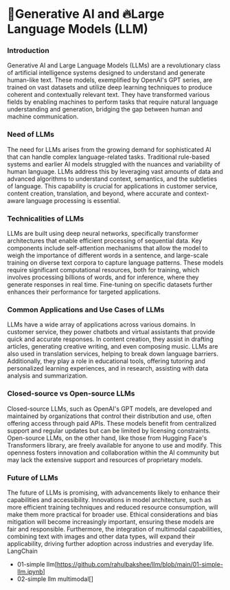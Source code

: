 # 🚀Generative AI and 🔥Large Language Models (LLM)

### Introduction

Generative AI and Large Language Models (LLMs) are a revolutionary class of artificial intelligence systems designed to understand and generate human-like text. These models, exemplified by OpenAI's GPT series, are trained on vast datasets and utilize deep learning techniques to produce coherent and contextually relevant text. They have transformed various fields by enabling machines to perform tasks that require natural language understanding and generation, bridging the gap between human and machine communication.

### Need of LLMs

The need for LLMs arises from the growing demand for sophisticated AI that can handle complex language-related tasks. Traditional rule-based systems and earlier AI models struggled with the nuances and variability of human language. LLMs address this by leveraging vast amounts of data and advanced algorithms to understand context, semantics, and the subtleties of language. This capability is crucial for applications in customer service, content creation, translation, and beyond, where accurate and context-aware language processing is essential.

### Technicalities of LLMs

LLMs are built using deep neural networks, specifically transformer architectures that enable efficient processing of sequential data. Key components include self-attention mechanisms that allow the model to weigh the importance of different words in a sentence, and large-scale training on diverse text corpora to capture language patterns. These models require significant computational resources, both for training, which involves processing billions of words, and for inference, where they generate responses in real time. Fine-tuning on specific datasets further enhances their performance for targeted applications.

### Common Applications and Use Cases of LLMs

LLMs have a wide array of applications across various domains. In customer service, they power chatbots and virtual assistants that provide quick and accurate responses. In content creation, they assist in drafting articles, generating creative writing, and even composing music. LLMs are also used in translation services, helping to break down language barriers. Additionally, they play a role in educational tools, offering tutoring and personalized learning experiences, and in research, assisting with data analysis and summarization.

### Closed-source vs Open-source LLMs

Closed-source LLMs, such as OpenAI's GPT models, are developed and maintained by organizations that control their distribution and use, often offering access through paid APIs. These models benefit from centralized support and regular updates but can be limited by licensing constraints. Open-source LLMs, on the other hand, like those from Hugging Face's Transformers library, are freely available for anyone to use and modify. This openness fosters innovation and collaboration within the AI community but may lack the extensive support and resources of proprietary models.

### Future of LLMs

The future of LLMs is promising, with advancements likely to enhance their capabilities and accessibility. Innovations in model architecture, such as more efficient training techniques and reduced resource consumption, will make them more practical for broader use. Ethical considerations and bias mitigation will become increasingly important, ensuring these models are fair and responsible. Furthermore, the integration of multimodal capabilities, combining text with images and other data types, will expand their applicability, driving further adoption across industries and everyday life.
LangChain

- 01-simple llm[https://github.com/rahulbakshee/llm/blob/main/01-simple-llm.ipynb]
- 02-simple llm multimodal[]
